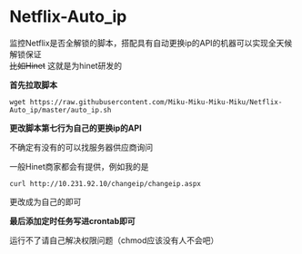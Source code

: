 # Netflix-Auto_ip
监控Netflix是否全解锁的脚本，搭配具有自动更换ip的API的机器可以实现全天候解锁保证<br>
~~比如Hinet~~ 这就是为hinet研发的<br>

**首先拉取脚本**

    wget https://raw.githubusercontent.com/Miku-Miku-Miku-Miku/Netflix-Auto_ip/master/auto_ip.sh

**更改脚本第七行为自己的更换ip的API**

不确定有没有的可以找服务器供应商询问

一般Hinet商家都会有提供，例如我的是

    curl http://10.231.92.10/changeip/changeip.aspx
    
更改成为自己的即可

**最后添加定时任务写进crontab即可**

运行不了请自己解决权限问题（chmod应该没有人不会吧）
